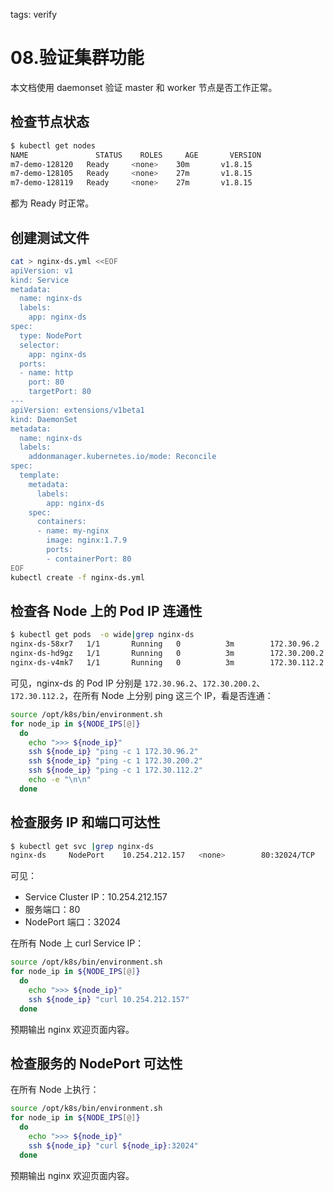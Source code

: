 <!-- toc -->

tags: verify

# 08.验证集群功能

本文档使用 daemonset 验证 master 和 worker 节点是否工作正常。

## 检查节点状态

``` bash
$ kubectl get nodes
NAME               STATUS    ROLES     AGE       VERSION
m7-demo-128120   Ready     <none>    30m       v1.8.15
m7-demo-128105   Ready     <none>    27m       v1.8.15
m7-demo-128119   Ready     <none>    27m       v1.8.15
```

都为 Ready 时正常。

## 创建测试文件

``` bash
cat > nginx-ds.yml <<EOF
apiVersion: v1
kind: Service
metadata:
  name: nginx-ds
  labels:
    app: nginx-ds
spec:
  type: NodePort
  selector:
    app: nginx-ds
  ports:
  - name: http
    port: 80
    targetPort: 80
---
apiVersion: extensions/v1beta1
kind: DaemonSet
metadata:
  name: nginx-ds
  labels:
    addonmanager.kubernetes.io/mode: Reconcile
spec:
  template:
    metadata:
      labels:
        app: nginx-ds
    spec:
      containers:
      - name: my-nginx
        image: nginx:1.7.9
        ports:
        - containerPort: 80
EOF
kubectl create -f nginx-ds.yml
```


## 检查各 Node 上的 Pod IP 连通性

``` bash
$ kubectl get pods  -o wide|grep nginx-ds
nginx-ds-58xr7   1/1       Running   0          3m        172.30.96.2    m7-demo-128105
nginx-ds-hd9gz   1/1       Running   0          3m        172.30.200.2   m7-demo-128119
nginx-ds-v4mk7   1/1       Running   0          3m        172.30.112.2   m7-demo-128120
```

可见，nginx-ds 的 Pod IP 分别是 `172.30.96.2`、`172.30.200.2`、`172.30.112.2`，在所有 Node 上分别 ping 这三个 IP，看是否连通：

``` bash
source /opt/k8s/bin/environment.sh
for node_ip in ${NODE_IPS[@]}
  do
    echo ">>> ${node_ip}"
    ssh ${node_ip} "ping -c 1 172.30.96.2"
    ssh ${node_ip} "ping -c 1 172.30.200.2"
    ssh ${node_ip} "ping -c 1 172.30.112.2"
    echo -e "\n\n"
  done
```

## 检查服务 IP 和端口可达性

``` bash
$ kubectl get svc |grep nginx-ds
nginx-ds     NodePort    10.254.212.157   <none>        80:32024/TCP   5m
```

可见：

+ Service Cluster IP：10.254.212.157
+ 服务端口：80
+ NodePort 端口：32024

在所有 Node 上 curl Service IP：

``` bash
source /opt/k8s/bin/environment.sh
for node_ip in ${NODE_IPS[@]}
  do
    echo ">>> ${node_ip}"
    ssh ${node_ip} "curl 10.254.212.157"
  done
```

预期输出 nginx 欢迎页面内容。

## 检查服务的 NodePort 可达性

在所有 Node 上执行：

``` bash
source /opt/k8s/bin/environment.sh
for node_ip in ${NODE_IPS[@]}
  do
    echo ">>> ${node_ip}"
    ssh ${node_ip} "curl ${node_ip}:32024"
  done
```

预期输出 nginx 欢迎页面内容。